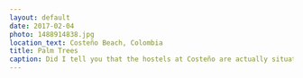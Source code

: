```yaml
---
layout: default
date: 2017-02-04
photo: 1488914838.jpg
location_text: Costeño Beach, Colombia
title: Palm Trees
caption: Did I tell you that the hostels at Costeño are actually situated on a former coconut farm? Which means palm trees everywhere :)
---
```

